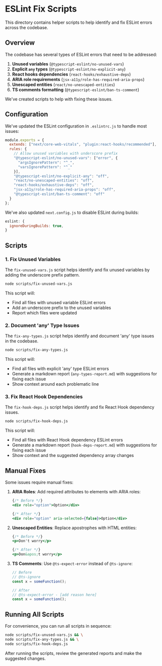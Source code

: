 # ESLint Fix Scripts

This directory contains helper scripts to help identify and fix ESLint errors across the codebase.

## Overview

The codebase has several types of ESLint errors that need to be addressed:

1. **Unused variables** (`@typescript-eslint/no-unused-vars`) 
2. **Explicit `any` types** (`@typescript-eslint/no-explicit-any`)
3. **React hooks dependencies** (`react-hooks/exhaustive-deps`)
4. **ARIA role requirements** (`jsx-a11y/role-has-required-aria-props`)
5. **Unescaped entities** (`react/no-unescaped-entities`)
6. **TS comments formatting** (`@typescript-eslint/ban-ts-comment`)

We've created scripts to help with fixing these issues.

## Configuration

We've updated the ESLint configuration in `.eslintrc.js` to handle most issues:

```js
module.exports = {
  extends: ["next/core-web-vitals", "plugin:react-hooks/recommended"],
  rules: {
    // Allow unused variables with underscore prefix
    "@typescript-eslint/no-unused-vars": ["error", { 
      "argsIgnorePattern": "^_",
      "varsIgnorePattern": "^_"
    }],
    "@typescript-eslint/no-explicit-any": "off",
    "react/no-unescaped-entities": "off",
    "react-hooks/exhaustive-deps": "off",
    "jsx-a11y/role-has-required-aria-props": "off",
    "@typescript-eslint/ban-ts-comment": "off"
  }
};
```

We've also updated `next.config.js` to disable ESLint during builds:

```js
eslint: {
  ignoreDuringBuilds: true,
}
```

## Scripts

### 1. Fix Unused Variables

The `fix-unused-vars.js` script helps identify and fix unused variables by adding the underscore prefix pattern.

```bash
node scripts/fix-unused-vars.js
```

This script will:
- Find all files with unused variable ESLint errors
- Add an underscore prefix to the unused variables
- Report which files were updated

### 2. Document 'any' Type Issues

The `fix-any-types.js` script helps identify and document 'any' type issues in the codebase.

```bash
node scripts/fix-any-types.js
```

This script will:
- Find all files with explicit 'any' type ESLint errors
- Generate a markdown report (`any-types-report.md`) with suggestions for fixing each issue
- Show context around each problematic line

### 3. Fix React Hook Dependencies

The `fix-hook-deps.js` script helps identify and fix React Hook dependency issues.

```bash
node scripts/fix-hook-deps.js
```

This script will:
- Find all files with React Hook dependency ESLint errors
- Generate a markdown report (`hook-deps-report.md`) with suggestions for fixing each issue
- Show context and the suggested dependency array changes

## Manual Fixes

Some issues require manual fixes:

1. **ARIA Roles**: Add required attributes to elements with ARIA roles:
   ```jsx
   {/* Before */}
   <div role="option">Option</div>
   
   {/* After */}
   <div role="option" aria-selected={false}>Option</div>
   ```

2. **Unescaped Entities**: Replace apostrophes with HTML entities:
   ```jsx
   {/* Before */}
   <p>Don't worry</p>
   
   {/* After */}
   <p>Don&apos;t worry</p>
   ```

3. **TS Comments**: Use `@ts-expect-error` instead of `@ts-ignore`:
   ```ts
   // Before
   // @ts-ignore
   const x = someFunction();
   
   // After
   // @ts-expect-error - [add reason here]
   const x = someFunction();
   ```

## Running All Scripts

For convenience, you can run all scripts in sequence:

```bash
node scripts/fix-unused-vars.js && \
node scripts/fix-any-types.js && \
node scripts/fix-hook-deps.js
```

After running the scripts, review the generated reports and make the suggested changes. 